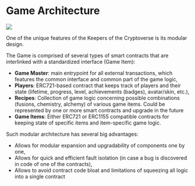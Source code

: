 # Game Architecture

![](https://lh3.googleusercontent.com/GHgaJudUt4gkt3QdWFqHhY5fkmhXMeB1-BzT8tKGt0VIXpFXfPn4LX68aK-vPmxqNGl7LoneUwjQI9BhM3O6\_BLjeCo6az0OXRIywGdwz1jEffLa\_czMoRde\_wH\_uep5JQxSCT0D)

One of the unique features of the Keepers of the Cryptoverse is its modular design.&#x20;

The Game is comprised of several types of smart contracts that are interlinked with a standardized interface (Game Item):&#x20;

* **Game Master**: main entrypoint for all external transactions, which features the common interface and common part of the game logic,&#x20;
* **Players**: ERC721-based contract that keeps track of players and their state (lifetime, progress, level, achievements (badges), avatar/skin, etc.),&#x20;
* **Recipes**: Collection of game logic concerning possible combinations (fusions, chemistry, alchemy) of various game items. Could be represented by one or more smart contracts and upgrade in the future&#x20;
* **Game Items**: Either ERC721 or ERC1155 compatible contracts for keeping state of specific items and item-specific game logic.&#x20;

Such modular architecture has several big advantages:&#x20;

* Allows for modular expansion and upgradability of components one by one,&#x20;
* Allows for quick and efficient fault isolation (in case a bug is discovered in code of one of the contracts),&#x20;
* Allows to avoid contract code bloat and limitations of squeezing all logic into a single contract
